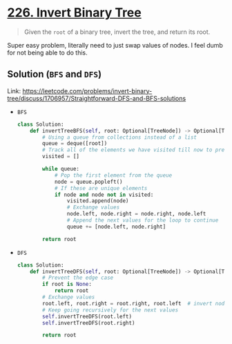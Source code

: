 # [226. Invert Binary Tree](https://leetcode.com/problems/invert-binary-tree/)

> Given the `root` of a binary tree, invert the tree, and return its root.

Super easy problem, literally need to just swap values of nodes. I feel dumb for not being able to do this.

## Solution (`BFS` and `DFS`)

Link: https://leetcode.com/problems/invert-binary-tree/discuss/1706957/Straightforward-DFS-and-BFS-solutions

- `BFS`
    ```python
    class Solution:
        def invertTreeBFS(self, root: Optional[TreeNode]) -> Optional[TreeNode]:
            # Using a queue from collections instead of a list
            queue = deque([root])
            # Track all of the elements we have visited till now to prevent duplication
            visited = []

            while queue:
                # Pop the first element from the queue
                node = queue.popleft()
                # If these are unique elements
                if node and node not in visited:
                    visited.append(node)
                    # Exchange values
                    node.left, node.right = node.right, node.left
                    # Append the next values for the loop to continue
                    queue += [node.left, node.right]

            return root
    ```
- `DFS`
    ```python
    class Solution:
        def invertTreeDFS(self, root: Optional[TreeNode]) -> Optional[TreeNode]:
            # Prevent the edge case
            if root is None:
                return root
            # Exchange values
            root.left, root.right = root.right, root.left  # invert node
            # Keep going recursively for the next values
            self.invertTreeDFS(root.left)
            self.invertTreeDFS(root.right)

            return root
    ```
